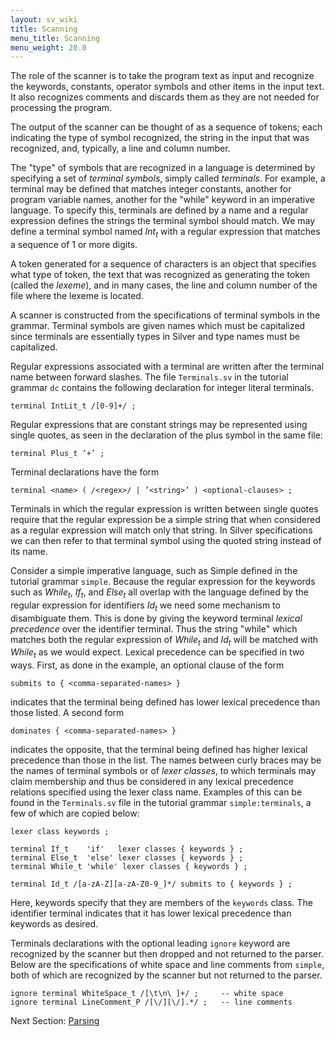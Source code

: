 ```yaml
---
layout: sv_wiki
title: Scanning
menu_title: Scanning
menu_weight: 20.0
---
```


The role of the scanner is to take the program text as input and recognize the keywords, constants,
operator symbols and other items in the input text.  It also recognizes comments and discards them
as they are not needed for processing the program.

The output of the scanner can be thought of as a sequence of tokens; each indicating the type of
symbol recognized, the string in the input that was recognized, and, typically, a line and column
number.

The "type" of symbols that are recognized in a language is determined by specifying a set of
*terminal symbols*, simply called *terminals*.  For example, a terminal may be defined that matches
integer  constants,  another  for  program  variable  names,  another  for  the  "while"  keyword  in  an
imperative language.  To specify this,  terminals are defined by a name and a regular expression
defines the strings the terminal symbol should match.  We may define a terminal symbol named *Int<sub>t</sub>*
with a regular expression that matches a sequence of 1 or more digits.

A token generated for a sequence of characters is an object that specifies what type of token,
the text that was recognized as generating the token (called the *lexeme*), and in many cases, the
line and column number of the file where the lexeme is located.

A scanner is constructed from the specifications of terminal symbols in the grammar.  Terminal
symbols are given names which must be capitalized since terminals are essentially types in Silver
and type names must be capitalized.

Regular expressions associated with a terminal are written after the terminal name between forward
slashes.  The file `Terminals.sv` in the tutorial grammar `dc` contains the following declaration
for integer literal terminals.

    terminal IntLit_t /[0-9]+/ ;

Regular expressions that are constant strings may be represented using single quotes, as seen in
the declaration of the plus symbol in the same file:

    terminal Plus_t ’+’ ;


Terminal declarations have the form

    terminal <name> ( /<regex>/ | ’<string>’ ) <optional-clauses> ;

Terminals in which the regular expression is written between single quotes require that the regular
expression be a simple string that when considered as a regular expression will match only that
string. In Silver specifications we can then refer to that terminal symbol using the quoted string
instead of its name.

Consider a simple imperative language, such as Simple defined in the tutorial grammar `simple`.
Because the regular expression for the keywords such as *While<sub>t</sub>*, *If<sub>t</sub>*, and *Else<sub>t</sub>* all overlap with the
language defined by the regular expression for identifiers *Id<sub>t</sub>* we need some mechanism to disambiguate
them. This is done by giving the keyword terminal *lexical precedence* over the identifier
terminal. Thus the string "while" which matches both the regular expression of *While<sub>t</sub>* and *Id<sub>t</sub>*
will be matched with *While<sub>t</sub>* as we would expect. Lexical precedence can be specified in two ways.
First, as done in the example, an optional clause of the form

    submits to { <comma-separated-names> }

indicates that the terminal being defined has lower lexical precedence than those listed. A second
form

    dominates { <comma-separated-names> }

indicates the opposite, that the terminal being defined has higher lexical precedence than those in
the list. The names between curly braces may be the names of terminal symbols or of *lexer classes*,
to which terminals may claim membership and thus be considered in any lexical precedence relations
specified using the lexer class name. Examples of this can be found in the `Terminals.sv` file in the
tutorial grammar `simple:terminals`, a few of which are copied below:

```
lexer class keywords ;

terminal If_t    'if'   lexer classes { keywords } ;
terminal Else_t  'else' lexer classes { keywords } ;
terminal While_t 'while' lexer classes { keywords } ;

terminal Id_t /[a-zA-Z][a-zA-Z0-9_]*/ submits to { keywords } ;
```

Here, keywords specify that they are members of the `keywords` class. The identifier terminal
indicates that it has lower lexical precedence than keywords as desired.

Terminals declarations with the optional leading `ignore` keyword are recognized by the scanner
but then dropped and not returned to the parser. Below are the specifications of white space and
line comments from `simple`, both of which are recognized by the scanner but not returned to the
parser.

```
ignore terminal WhiteSpace_t /[\t\n\ ]+/ ;     -- white space
ignore terminal LineComment_P /[\/][\/].*/ ;   -- line comments
```

Next Section: [Parsing](../3_parsing)
